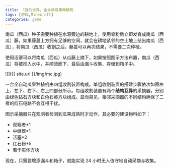 ```yaml
---
title: 「我的世界」全自动瓜果种植机
tags: [游戏,Minecraft]
categories: game
---
```


南瓜（西瓜）种子需要种植在水源旁边的耕地上，使用骨粉后立即发育成南瓜（西瓜）藤，如果藤蔓上方拥有足够的空间，就会在耕地紧邻的空土地上结出南瓜（西瓜），将南瓜（西瓜）收割之后，藤蔓可以再次结果，不需要二次种植。

使用活塞可以将南瓜（西瓜）从瓜藤上摘下，如果按照图示方法布置，南瓜（西瓜）将被推入水中，并顺流而下，最后由漏斗收集、存储到箱子中。

![]({{ site.url }}/img/mc.jpg)

一台全自动瓜果种植机由四组收割装置构成。单组收割装置的搭建步骤依次如图左上、左下、右下、右上四部分所示。每组收割装置有两个**结构互异**的采摘器，分别由绿色钻石方块和白色石英方块组成。显而易见，相邻采摘器的不同结构确保了二者的红石电路不会互相干扰。

图示采摘器只在观测者检测到瓜果成熟时才动作，其必要的建设物料如下：

- 观察者\*1
- 中继器\*1
- 活塞\*2
- 红石粉\*5
- 若干实体方块

现在，只需要增添漏斗和箱子，就能实现 24 小时无人值守地自动采摘与收集。